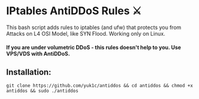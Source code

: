 # IPtables AntiDDoS Rules ⚔️
This bash script adds rules to iptables (and ufw) that protects you from Attacks on L4 OSI Model, like SYN Flood. Working only on Linux.

#### If you are under volumetric DDoS - this rules doesn't help to you. Use VPS/VDS with AntiDDoS.

## Installation:
```
git clone https://github.com/yuk1c/antiddos && cd antiddos && chmod +x antiddos && sudo ./antiddos
```
